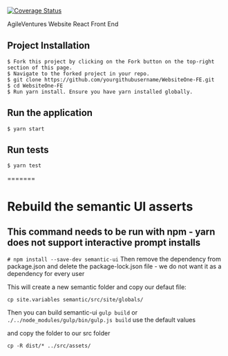 [![Coverage Status](https://coveralls.io/repos/github/AgileVentures/WebsiteOne-FE/badge.svg?branch=develop)](https://coveralls.io/github/AgileVentures/WebsiteOne-FE?branch=develop)

AgileVentures Website React Front End


Project Installation
--------------------

```
$ Fork this project by clicking on the Fork button on the top-right section of this page.
$ Navigate to the forked project in your repo.
$ git clone https://github.com/yourgithubusername/WebsiteOne-FE.git
$ cd WebsiteOne-FE
$ Run yarn install. Ensure you have yarn installed globally.
```

Run the application
-------------------

```
$ yarn start
```

Run tests
---------

```
$ yarn test
```
=======
# Rebuild the semantic UI asserts
## This command needs to be run with npm - yarn does not support interactive prompt installs
`# npm install --save-dev semantic-ui`
Then remove the dependency from package.json and delete the package-lock.json file - we do not want it as a dependency for every user

This will create a new semantic folder
and copy our defaut file:

`cp site.variables semantic/src/site/globals/`

Then you can build semantic-ui
`gulp build` or `./../node_modules/gulp/bin/gulp.js build`
use the default values

and copy the folder to our src folder

`cp -R dist/* ../src/assets/`
